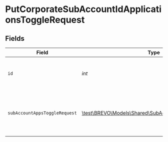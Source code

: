 # PutCorporateSubAccountIdApplicationsToggleRequest


## Fields

| Field                                                                                                       | Type                                                                                                        | Required                                                                                                    | Description                                                                                                 |
| ----------------------------------------------------------------------------------------------------------- | ----------------------------------------------------------------------------------------------------------- | ----------------------------------------------------------------------------------------------------------- | ----------------------------------------------------------------------------------------------------------- |
| `id`                                                                                                        | *int*                                                                                                       | :heavy_check_mark:                                                                                          | Id of the sub-account organization (mandatory)                                                              |
| `subAccountAppsToggleRequest`                                                                               | [\test\BREVO\Models\Shared\SubAccountAppsToggleRequest](../../Models/Shared/SubAccountAppsToggleRequest.md) | :heavy_check_mark:                                                                                          | List of applications to activate or deactivate on a sub-account                                             |